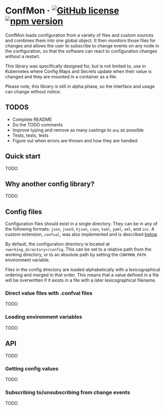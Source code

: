 # ConfMon &middot; [![GitHub license](https://img.shields.io/badge/license-GNU-blue.svg)](https://github.com/victorkirov/confmon/blob/main/LICENSE) [![npm version](https://img.shields.io/npm/v/confmon.svg?style=flat)](https://www.npmjs.com/package/confmon)

ConfMon loads configuration from a variety of files and custom sources and combines them into one global object. It then monitors those files for changes and allows the user to subscribe to change events on any node in the configuration, so that the software can react to configuration changes without a restart.

This library was specifically designed for, but is not limited to, use in Kubernetes where Config Maps and Secrets update when their value is changed and they are mounted in a container as a file.

Please note, this library is still in alpha phase, so the interface and usage can change without notice.

## TODOS
- Complete README
- Do the TODO comments
- Improve typing and remove as many castings to `any` as possible
- Tests, tests, tests
- Figure out when errors are thrown and how they are handled

## Quick start
TODO

## Why another config library?
TODO

## Config files
Configuration files should exist in a single directory. They can be in any of the following formats: `json`, `json5`, `hjson`, `cson`, `toml`, `yaml`, `xml`, and `ini`. A custom extension, `confval`, was also implemented and is described [below](#direct-value-files-with-confval-files).

By default, the configuration directory is located at `<working_directory>/config`. This can be set to a relative path from the working directory, or to an absolute path by setting the `CONFMON_PATH` environment variable.

Files in the config directory are loaded alphabetically with a lexicographical ordering and merged in that order. This means that a value defined in a file will be overwritten if it exists in a file with a later lexicographical filename.

### Direct value files with .confval files
TODO

### Loading environment variables
TODO

## API
TODO

### Getting config values
TODO

### Subscribing to/unsubscribing from change events
TODO
